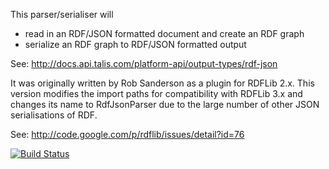 This parser/serialiser will 

* read in an RDF/JSON formatted document and create an RDF graph 
* serialize an RDF graph to RDF/JSON formatted output 

See:
  http://docs.api.talis.com/platform-api/output-types/rdf-json

It was originally written by Rob Sanderson as a plugin for RDFLib 2.x.
This version modifies the import paths for compatibility with RDFLib 3.x
and changes its name to RdfJsonParser due to the large number of
other JSON serialisations of RDF.

See:
  http://code.google.com/p/rdflib/issues/detail?id=76

[![Build Status](https://travis-ci.org/RDFLib/rdflib-rdfjson.png?branch=master)](https://travis-ci.org/RDFLib/rdflib-rdfjson)

